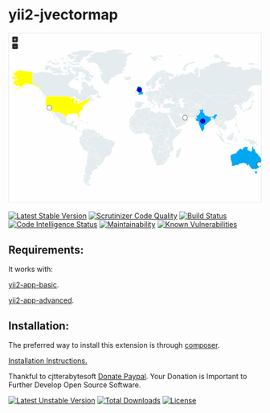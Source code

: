 # yii2-jvectormap

![yii2-jvectormap](images/maps/yii2-jvectormap.png)

[![Latest Stable Version](https://poser.pugx.org/cjtterabytesoft/yii2-jvectormap/v/stable)](https://packagist.org/packages/cjtterabytesoft/yii2-jvectormap)
[![Scrutinizer Code Quality](https://scrutinizer-ci.com/g/cjtterabytesoft/yii2-jvectormap/badges/quality-score.png?b=master)](https://scrutinizer-ci.com/g/cjtterabytesoft/yii2-jvectormap/?branch=master)
[![Build Status](https://scrutinizer-ci.com/g/cjtterabytesoft/yii2-jvectormap/badges/build.png?b=master)](https://scrutinizer-ci.com/g/cjtterabytesoft/yii2-jvectormap/build-status/master)
[![Code Intelligence Status](https://scrutinizer-ci.com/g/cjtterabytesoft/yii2-jvectormap/badges/code-intelligence.svg?b=master)](https://scrutinizer-ci.com/code-intelligence)
[![Maintainability](https://api.codeclimate.com/v1/badges/df658fa84a09592de2dc/maintainability)](https://codeclimate.com/github/cjtterabytesoft/yii2-jvectormap/maintainability)
[![Known Vulnerabilities](https://snyk.io/package/npm/name/badge.svg)](images/snyk/snyk-test.png)

Requirements:
-------------

It works with:

[yii2-app-basic](https://github.com/yiisoft/yii2-app-basic/).

[yii2-app-advanced](https://github.com/yiisoft/yii2-app-advanced/).

Installation:
-------------

The preferred way to install this extension is through [composer](http://getcomposer.org/download/).

[Installation Instructions.](docs/getting-started.md) 

Thankful to cjtterabytesoft [Donate Paypal](https://www.paypal.com/cgi-bin/webscr?cmd=_s-xclick&hosted_button_id=LRLATZP493W46).
Your Donation is Important to Further Develop Open Source Software.

[![Latest Unstable Version](https://poser.pugx.org/cjtterabytesoft/yii2-jvectormap/v/unstable)](https://packagist.org/packages/cjtterabytesoft/yii2-jvectormap)
[![Total Downloads](https://poser.pugx.org/cjtterabytesoft/yii2-jvectormap/downloads)](https://packagist.org/packages/cjtterabytesoft/yii2-jvectormap)
[![License](https://poser.pugx.org/cjtterabytesoft/yii2-jvectormap/license)](https://packagist.org/packages/cjtterabytesoft/yii2-jvectormap)


